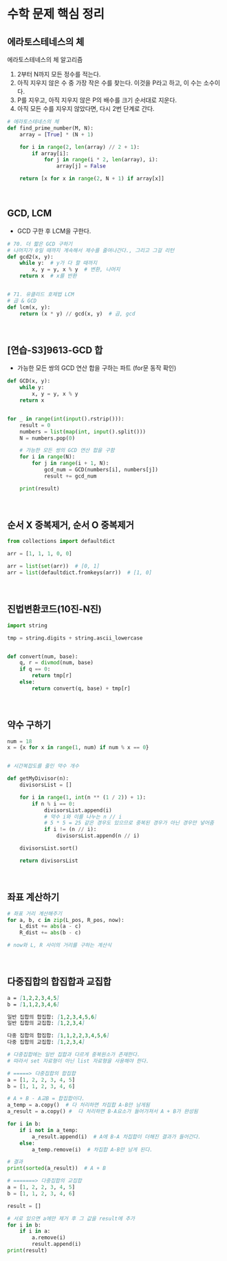 # 수학 문제 핵심 정리

## 에라토스테네스의 체

에라토스테네스의 체 알고리즘

1) 2부터 N까지 모든 정수를 적는다.
2) 아직 지우지 않은 수 중 가장 작은 수를 찾는다. 이것을 P라고 하고, 이 수는 소수이다.
3) P를 지우고, 아직 지우지 않은 P의 배수를 크기 순서대로 지운다.
4) 아직 모든 수를 지우지 않았다면, 다시 2번 단계로 간다.

```python
# 에라토스테네스의 체
def find_prime_number(M, N):
    array = [True] * (N + 1)

    for i in range(2, len(array) // 2 + 1):
        if array[i]:
            for j in range(i * 2, len(array), i):
                array[j] = False

    return [x for x in range(2, N + 1) if array[x]]
```

<br />

## GCD, LCM

- GCD 구한 후 LCM을 구한다.

```python
# 70. 더 짧은 GCD 구하기
# 나머지가 0일 때까지 계속해서 제수를 줄여나간다., 그리고 그걸 리턴
def gcd2(x, y):
    while y:  # y가 다 할 때까지
        x, y = y, x % y  # 변환, 나머지
    return x  # x를 반환


# 71. 유클리드 호제법 LCM
# 곱 & GCD
def lcm(x, y):
    return (x * y) // gcd(x, y)  # 곱, gcd
```

<br />

## [연습-S3]9613-GCD 합

- 가능한 모든 쌍의 GCD 연산 합을 구하는 파트 (for문 동작 확인)

```python
def GCD(x, y):
    while y:
        x, y = y, x % y
    return x


for _ in range(int(input().rstrip())):
    result = 0
    numbers = list(map(int, input().split()))
    N = numbers.pop(0)

    # 가능한 모든 쌍의 GCD 연산 합을 구함
    for i in range(N):
        for j in range(i + 1, N):
            gcd_num = GCD(numbers[i], numbers[j])
            result += gcd_num

    print(result)
```

<br />

## 순서 X 중복제거, 순서 O 중복제거

```python
from collections import defaultdict

arr = [1, 1, 1, 0, 0]

arr = list(set(arr))  # [0, 1]
arr = list(defaultdict.fromkeys(arr))  # [1, 0]
```

<br />

## 진법변환코드(10진-N진)

```python
import string

tmp = string.digits + string.ascii_lowercase


def convert(num, base):
    q, r = divmod(num, base)
    if q == 0:
        return tmp[r]
    else:
        return convert(q, base) + tmp[r]
```

<br />

## 약수 구하기

```python
num = 18
x = {x for x in range(1, num) if num % x == 0}


# 시간복잡도를 줄인 약수 개수

def getMyDivisor(n):
    divisorsList = []

    for i in range(1, int(n ** (1 / 2)) + 1):
        if n % i == 0:
            divisorsList.append(i)
            # 약수 i와 이를 나누는 n // i
            # 5 * 5 = 25 같은 경우도 있으므로 중복된 경우가 아닌 경우만 넣어줌
            if i != (n // i):
                divisorsList.append(n // i)

    divisorsList.sort()

    return divisorsList
```

<br />

## 좌표 계산하기

```python
# 좌표 거리 계산해주기
for a, b, c in zip(L_pos, R_pos, now):
    L_dist += abs(a - c)
    R_dist += abs(b - c)

# now와 L, R 사이의 거리를 구하는 계산식
```

<br />

## 다중집합의 합집합과 교집합

```markdown
a = [1,2,2,3,4,5]
b = [1,1,2,3,4,6]

일반 집합의 합집합: [1,2,3,4,5,6]
일반 집합의 교집합: [1,2,3,4]

다중 집합의 합집합: [1,1,2,2,3,4,5,6]
다중 집합의 교집합: [1,2,3,4]
```

```python
# 다중집합에는 일반 집합과 다르게 중복원소가 존재한다.
# 따라서 set 자료형이 아닌 list 자료형을 사용해야 한다. 

# =====> 다중집합의 합집합
a = [1, 2, 2, 3, 4, 5]
b = [1, 1, 2, 3, 4, 6]

# A + B - A교B = 합집합이다.
a_temp = a.copy()  # 다 처리하면 차집합 A-B만 남게됨  
a_result = a.copy() #  다 처리하면 B-A요소가 들어가져서 A + B가 완성됨

for i in b:
    if i not in a_temp:
        a_result.append(i)  # A에 B-A 차집합이 더해진 결과가 들어간다. 
    else:
        a_temp.remove(i)  # 차집합 A-B만 남게 된다. 

# 결과
print(sorted(a_result))  # A + B

# =======> 다중집합의 교집합
a = [1, 2, 2, 3, 4, 5]
b = [1, 1, 2, 3, 4, 6]

result = []

# 서로 있으면 a에만 제거 후 그 값을 result에 추가
for i in b:
    if i in a:
        a.remove(i)
        result.append(i)
print(result)

```

